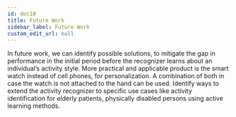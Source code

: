 ```yaml
---
id: doc10
title: Future Work
sidebar_label: Future Work 
custom_edit_url: null
---
```


In future work, we can identify possible solutions, to mitigate the gap in performance in the initial period before the recognizer learns about an individual’s activity style. More practical and applicable product is the smart watch instead of cell phones, for personalization. A combination of both in case the watch is not attached to the hand can be used. Identify ways to extend the activity recognizer to specific use cases like activity identification for elderly patients, physically disabled persons using active learning methods.
